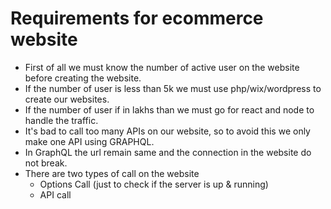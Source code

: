 # Requirements for ecommerce website

- First of all we must know the number of active user on the website before creating the website.
- If the number of user is less than 5k we must use php/wix/wordpress to create our websites.
- If the number of user if in lakhs than we must go for react and node to handle the traffic.
- It's bad to call too many APIs on our website, so to avoid this we only make one API using GRAPHQL.
- In GraphQL the url remain same and the connection in the website do not break.
- There are two types of call on the website 
    - Options Call (just to check if the server is up & running)
    - API call
